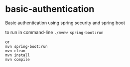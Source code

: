 # basic-authentication
Basic authentication using spring security and spring boot

to run in command-line
```./mvnw spring-boot:run```

or <br/>
```mvn spring-boot:run```<br/>
```mvn clean```<br/>
```mvn install```<br/>
```mvn compile```<br/>
